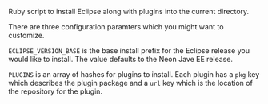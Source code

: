 Ruby script to install Eclipse along with plugins into the current directory.

There are three configuration paramters which you might want to customize.

`ECLIPSE_VERSION_BASE` is the base install prefix for the Eclipse release
you would like to install. The value defaults to the Neon Jave EE release.

`PLUGINS` is an array of hashes for plugins to install. Each plugin has a
`pkg` key which describes the plugin package and a `url` key which is the
location of the repository for the plugin.
